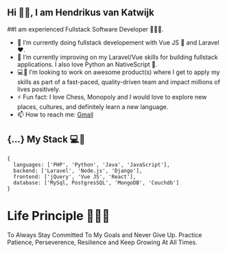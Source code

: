 <!--
### Hi there 👋
**vankatwijk/vankatwijk** is a ✨ _special_ ✨ repository because its `README.md` (this file) appears on your GitHub profile.

Here are some ideas to get you started:

- 🔭 I’m currently working on ...
- 🌱 I’m currently learning ...
- 👯 I’m looking to collaborate on ...
- 🤔 I’m looking for help with ...
- 💬 Ask me about ...
- 📫 How to reach me: ...
- 😄 Pronouns: ...
- ⚡ Fun fact: ...
-->

## Hi 👋🏽, I am Hendrikus van Katwijk 
##I am experienced Fullstack Software Developer 👨🏽‍💻.


- 🔭 I’m currently doing fullstack developement with Vue JS 💚 and Laravel ❤️.
- 🌱 I’m currently improving on my Laravel/Vue skills for building fullstack applications. I also love Python an NativeScript 💙.
- 💻👯 I’m looking to work on awesome product(s) where I get to apply my skills as part of a fast-paced, quality-driven team and impact millions of lives positively.
- ⚡ Fun fact: I love Chess, Monopoly and I would love to explore new places, cultures, and definitely learn a new language.
- 📫 How to reach me: [Gmail](mailto:Hendrikus.hpvk@gmail.com)

## {...} My Stack 💻🚀

```
{
  languages: ['PHP', 'Python', 'Java', 'JavaScript'],
  backend: ['Laravel', 'Node.js', 'Django'],
  frontend: ['jQuery', 'Vue JS', 'React'],
  database: ['MySql, PostgresSQL', 'MongoDB', 'Couchdb']
}
```

# Life Principle 👨🏽‍🏫

To Always Stay Committed To My Goals and Never Give Up. Practice Patience, Perseverence, Resilience and Keep Growing At All Times.
